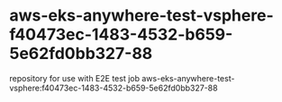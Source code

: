 # aws-eks-anywhere-test-vsphere-f40473ec-1483-4532-b659-5e62fd0bb327-88
repository for use with E2E test job aws-eks-anywhere-test-vsphere:f40473ec-1483-4532-b659-5e62fd0bb327-88
